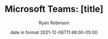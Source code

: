 ---
title: 'Microsoft Teams: [title]'
date: 'date in format 2021-12-08T11:48:00-05:00'
author: 'Ryan Robinson'
layout: post
permalink: /microsoft-365/microsoft-teams/[title]/
image: 
  src: /assets/img/logo/Teams.png
  height: 300
  width: 300
  alt: "Microsoft Teams logo: stylized purple T"
categories:
  - "Microsoft 365"
  - 'Microsoft Teams'
---